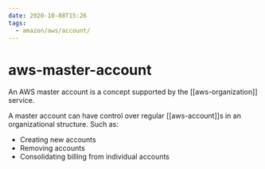 ```yaml
---
date: 2020-10-08T15:26
tags:
  - amazon/aws/account/
---
```


# aws-master-account

An AWS master account is a concept supported by the [[aws-organization]] service.

A master account can have control over regular [[aws-account]]s
in an organizational structure. 
Such as:
* Creating new accounts
* Removing accounts
* Consolidating billing from individual accounts


